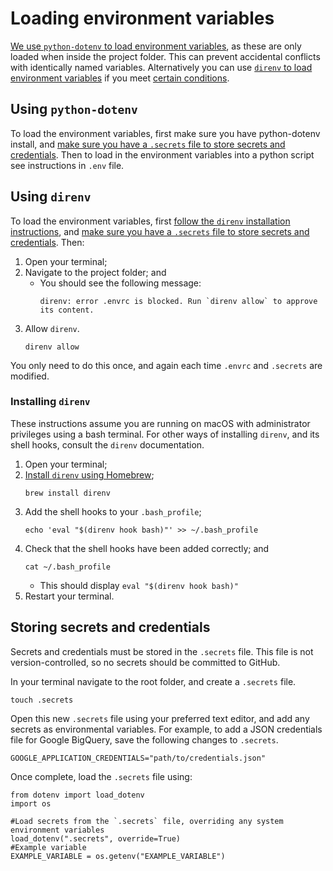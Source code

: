# Loading environment variables

[We use `python-dotenv` to load environment variables][python-dotenv], as these are only loaded when
inside the project folder. This can prevent accidental conflicts with identically named
variables. Alternatively you can use [`direnv` to load environment variables][direnv] if
you meet [certain conditions](#installing-direnv).

## Using `python-dotenv`

To load the environment variables, first make sure you have
python-dotenv install, and [make sure you have a `.secrets` file to store
secrets and credentials](#storing-secrets-and-credentials). Then to load in the
environment variables into a python script see instructions in `.env` file.

## Using `direnv`

To load the environment variables, first [follow the `direnv` installation
instructions](#installing-direnv), and [make sure you have a `.secrets` file to store
secrets and credentials](#storing-secrets-and-credentials). Then:

1. Open your terminal;
2. Navigate to the project folder; and
   - You should see the following message:
     ```shell
     direnv: error .envrc is blocked. Run `direnv allow` to approve its content.
     ```
3. Allow `direnv`.
   ```shell
   direnv allow
   ```

You only need to do this once, and again each time `.envrc` and `.secrets` are modified.

### Installing `direnv`

These instructions assume you are running on macOS with administrator privileges using
a bash terminal. For other ways of installing `direnv`, and its shell hooks, consult
the `direnv` documentation.

1. Open your terminal;
2. [Install `direnv` using Homebrew][homebrew];
   ```shell
   brew install direnv
   ```
3. Add the shell hooks to your `.bash_profile`;
   ```shell
   echo 'eval "$(direnv hook bash)"' >> ~/.bash_profile
   ```
4. Check that the shell hooks have been added correctly; and
   ```shell
   cat ~/.bash_profile
   ```
   - This should display `eval "$(direnv hook bash)"`
5. Restart your terminal.

## Storing secrets and credentials

Secrets and credentials must be stored in the `.secrets` file. This file is not
version-controlled, so no secrets should be committed to GitHub.

In your terminal navigate to the root folder, and create a `.secrets` file.

```shell
touch .secrets
```

Open this new `.secrets` file using your preferred text editor, and add any secrets as
environmental variables. For example, to add a JSON credentials file for Google
BigQuery, save the following changes to `.secrets`.

```shell
GOOGLE_APPLICATION_CREDENTIALS="path/to/credentials.json"
```

Once complete, load the `.secrets` file using:

```shell
from dotenv import load_dotenv
import os

#Load secrets from the `.secrets` file, overriding any system environment variables
load_dotenv(".secrets", override=True)
#Example variable
EXAMPLE_VARIABLE = os.getenv("EXAMPLE_VARIABLE")
```

[python-dotenv]: https://saurabh-kumar.com/python-dotenv/
[direnv]: https://direnv.net/
[homebrew]: https://brew.sh/
[env]: https://github.com/best-practice-and-impact/govcookiecutter/%7B%7B%20cookiecutter.repo_name%20%7D%7D/.env
